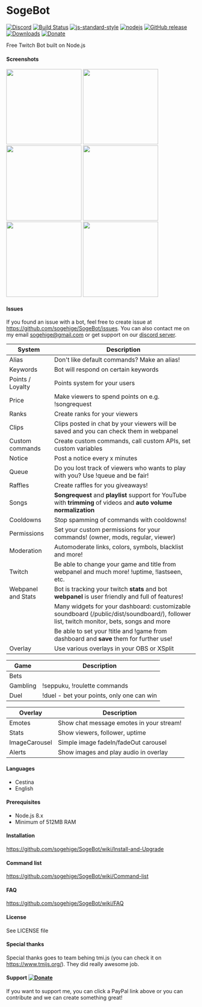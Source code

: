 # SogeBot
[![Discord](https://img.shields.io/discord/317348946144002050.svg?style=flat-square)](https://discordapp.com/invite/52KpmuH)
[![Build Status](https://img.shields.io/travis/sogehige/sogeBot.svg?style=flat-square)](https://travis-ci.org/sogehige/sogeBot)
[![js-standard-style](https://img.shields.io/badge/code%20style-standard-brightgreen.svg?style=flat-square)](http://standardjs.com/)
[![nodejs](https://img.shields.io/badge/node.js-8.0.0-brightgreen.svg?style=flat-square)](https://nodejs.org/en/)
[![GitHub release](https://img.shields.io/github/release/sogehige/sogebot.svg?style=flat-square)](https://github.com/sogehige/sogeBot/releases)
[![Downloads](https://img.shields.io/github/downloads/sogehige/sogebot/total.svg?style=flat-square)](https://github.com/sogehige/sogeBot/releases)
[![Donate](https://img.shields.io/badge/paypal-donate-yellow.svg?style=flat-square)](https://www.paypal.com/cgi-bin/webscr?cmd=_s-xclick&hosted_button_id=9ZTX5DS2XB5EN)

Free Twitch Bot built on Node.js

#### Screenshots
<img src="https://github.com/sogehige/SogeBot/blob/master/screenshots/1.png?raw=true" width="200">
<img src="https://github.com/sogehige/SogeBot/blob/master/screenshots/2.png?raw=true" width="200">
<img src="https://github.com/sogehige/SogeBot/blob/master/screenshots/3.png?raw=true" width="200">
<img src="https://github.com/sogehige/SogeBot/blob/master/screenshots/4.png?raw=true" width="200">
<img src="https://github.com/sogehige/SogeBot/blob/master/screenshots/5.png?raw=true" width="200">
<img src="https://github.com/sogehige/SogeBot/blob/master/screenshots/6.png?raw=true" width="200">

#### Issues
If you found an issue with a bot, feel free to create issue at https://github.com/sogehige/SogeBot/issues.
You can also contact me on my email sogehige@gmail.com or get support on our [discord server](https://discordapp.com/invite/52KpmuH).

| System             | Description                                                                                                                              |
|--------------------|------------------------------------------------------------------------------------------------------------------------------------------|
| Alias              | Don't like default commands? Make an alias!                                                                                              |
| Keywords           | Bot will respond on certain keywords                                                                                                     |
| Points / Loyalty   | Points system for your users                                                                                                             |
| Price              | Make viewers to spend points on e.g. !songrequest                                                                                        |
| Ranks              | Create ranks for your viewers                                                                                                            |
| Clips              | Clips posted in chat by your viewers will be saved and you can check them in webpanel                                                    |
| Custom commands    | Create custom commands, call custom APIs, set custom variables                                                                           |
| Notice             | Post a notice every x minutes                                                                                                            |
| Queue              | Do you lost track of viewers who wants to play with you? Use !queue and be fair!                                                         |
| Raffles            | Create raffles for you giveaways!                                                                                                        |
| Songs              | **Songrequest** and **playlist** support for YouTube with **trimming** of videos and **auto volume normalization**                       |
| Cooldowns          | Stop spamming of commands with cooldowns!                                                                                                |
| Permissions        | Set your custom permissions for your commands! (owner, mods, regular, viewer)                                                            |
| Moderation         | Automoderate links, colors, symbols, blacklist and more!                                                                                 |
| Twitch             | Be able to change your game and title from webpanel and much more! !uptime, !lastseen, etc.                                              |
| Webpanel and Stats | Bot is tracking your twitch **stats** and bot **webpanel** is user friendly and full of features!                                        |
|                    | Many widgets for your dashboard: customizable soundboard (/public/dist/soundboard/), follower list, twitch monitor, bets, songs and more |
|                    | Be able to set your !title and !game from dashboard and **save** them for further use!                                                   |
| Overlay            | Use various overlays in your OBS or XSplit                                                                                               |

| Game     | Description                                    |
|----------|------------------------------------------------|
| Bets     |                                                |
| Gambling | !seppuku, !roulette commands                   |
| Duel     | !duel - bet your points, only one can win      |

| Overlay       | Description                              |
|---------------|------------------------------------------|
| Emotes        | Show chat message emotes in your stream! |
| Stats         | Show viewers, follower, uptime           |
| ImageCarousel | Simple image fadeIn/fadeOut carousel     |
| Alerts        | Show images and play audio in overlay    |

#### Languages

* Cestina
* English

#### Prerequisites

* Node.js 8.x
* Minimum of 512MB RAM

#### Installation
https://github.com/sogehige/SogeBot/wiki/Install-and-Upgrade

#### Command list
https://github.com/sogehige/SogeBot/wiki/Command-list

#### FAQ
https://github.com/sogehige/SogeBot/wiki/FAQ

#### License

See LICENSE file

#### Special thanks

Special thanks goes to team behing tmi.js (you can check it on https://www.tmijs.org/). They did really awesome job.

#### Support [![Donate](https://img.shields.io/badge/paypal-donate-yellow.svg?style=flat-square)](https://www.paypal.com/cgi-bin/webscr?cmd=_s-xclick&hosted_button_id=9ZTX5DS2XB5EN)

If you want to support me, you can click a PayPal link above or you can contribute and we can create something great!
